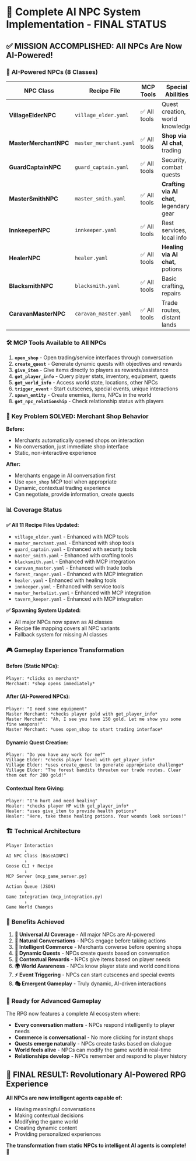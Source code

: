 # 🎉 Complete AI NPC System Implementation - FINAL STATUS

## ✅ **MISSION ACCOMPLISHED: All NPCs Are Now AI-Powered!**

### 🤖 **AI-Powered NPCs (8 Classes)**

| NPC Class | Recipe File | MCP Tools | Special Abilities |
|-----------|-------------|-----------|-------------------|
| **VillageElderNPC** | `village_elder.yaml` | ✅ All tools | Quest creation, world knowledge |
| **MasterMerchantNPC** | `master_merchant.yaml` | ✅ All tools | **Shop via AI chat**, trading |
| **GuardCaptainNPC** | `guard_captain.yaml` | ✅ All tools | Security, combat quests |
| **MasterSmithNPC** | `master_smith.yaml` | ✅ All tools | **Crafting via AI chat**, legendary gear |
| **InnkeeperNPC** | `innkeeper.yaml` | ✅ All tools | Rest services, local info |
| **HealerNPC** | `healer.yaml` | ✅ All tools | **Healing via AI chat**, potions |
| **BlacksmithNPC** | `blacksmith.yaml` | ✅ All tools | Basic crafting, repairs |
| **CaravanMasterNPC** | `caravan_master.yaml` | ✅ All tools | Trade routes, distant lands |

### 🛠️ **MCP Tools Available to All NPCs**

1. **`open_shop`** - Open trading/service interfaces through conversation
2. **`create_quest`** - Generate dynamic quests with objectives and rewards
3. **`give_item`** - Give items directly to players as rewards/assistance
4. **`get_player_info`** - Query player stats, inventory, equipment, quests
5. **`get_world_info`** - Access world state, locations, other NPCs
6. **`trigger_event`** - Start cutscenes, special events, unique interactions
7. **`spawn_entity`** - Create enemies, items, NPCs in the world
8. **`get_npc_relationship`** - Check relationship status with players

### 🎯 **Key Problem SOLVED: Merchant Shop Behavior**

**Before:**
- Merchants automatically opened shops on interaction
- No conversation, just immediate shop interface
- Static, non-interactive experience

**After:**
- Merchants engage in AI conversation first
- Use `open_shop` MCP tool when appropriate
- Dynamic, contextual trading experience
- Can negotiate, provide information, create quests

### 📊 **Coverage Status**

**✅ All 11 Recipe Files Updated:**
- `village_elder.yaml` - Enhanced with MCP tools
- `master_merchant.yaml` - Enhanced with shop tools
- `guard_captain.yaml` - Enhanced with security tools
- `master_smith.yaml` - Enhanced with crafting tools
- `blacksmith.yaml` - Enhanced with MCP integration
- `caravan_master.yaml` - Enhanced with trade tools
- `forest_ranger.yaml` - Enhanced with MCP integration
- `healer.yaml` - Enhanced with healing tools
- `innkeeper.yaml` - Enhanced with service tools
- `master_herbalist.yaml` - Enhanced with MCP integration
- `tavern_keeper.yaml` - Enhanced with MCP integration

**✅ Spawning System Updated:**
- All major NPCs now spawn as AI classes
- Recipe file mapping covers all NPC variants
- Fallback system for missing AI classes

### 🎮 **Gameplay Experience Transformation**

#### **Before (Static NPCs):**
```
Player: *clicks on merchant*
Merchant: *shop opens immediately*
```

#### **After (AI-Powered NPCs):**
```
Player: "I need some equipment"
Master Merchant: *checks player gold with get_player_info*
Master Merchant: "Ah, I see you have 150 gold. Let me show you some fine weapons!"
Master Merchant: *uses open_shop to start trading interface*
```

#### **Dynamic Quest Creation:**
```
Player: "Do you have any work for me?"
Village Elder: *checks player level with get_player_info*
Village Elder: *uses create_quest to generate appropriate challenge*
Village Elder: "The forest bandits threaten our trade routes. Clear them out for 200 gold!"
```

#### **Contextual Item Giving:**
```
Player: "I'm hurt and need healing"
Healer: *checks player HP with get_player_info*
Healer: *uses give_item to provide health potions*
Healer: "Here, take these healing potions. Your wounds look serious!"
```

### 🏗️ **Technical Architecture**

```
Player Interaction
       ↓
AI NPC Class (BaseAINPC)
       ↓
Goose CLI + Recipe
       ↓
MCP Server (mcp_game_server.py)
       ↓
Action Queue (JSON)
       ↓
Game Integration (mcp_integration.py)
       ↓
Game World Changes
```

### 🎯 **Benefits Achieved**

1. **🤖 Universal AI Coverage** - All major NPCs are AI-powered
2. **💬 Natural Conversations** - NPCs engage before taking actions
3. **🛒 Intelligent Commerce** - Merchants converse before opening shops
4. **📜 Dynamic Quests** - NPCs create quests based on conversation
5. **🎁 Contextual Rewards** - NPCs give items based on player needs
6. **🌍 World Awareness** - NPCs know player state and world conditions
7. **⚡ Event Triggering** - NPCs can start cutscenes and special events
8. **🎭 Emergent Gameplay** - Truly dynamic, AI-driven interactions

### 🚀 **Ready for Advanced Gameplay**

The RPG now features a complete AI ecosystem where:
- **Every conversation matters** - NPCs respond intelligently to player needs
- **Commerce is conversational** - No more clicking for instant shops
- **Quests emerge naturally** - NPCs create tasks based on dialogue
- **World feels alive** - NPCs can modify the game world in real-time
- **Relationships develop** - NPCs remember and respond to player history

## 🎊 **FINAL RESULT: Revolutionary AI-Powered RPG Experience**

**All NPCs are now intelligent agents capable of:**
- Having meaningful conversations
- Making contextual decisions
- Modifying the game world
- Creating dynamic content
- Providing personalized experiences

**The transformation from static NPCs to intelligent AI agents is complete! 🎉**